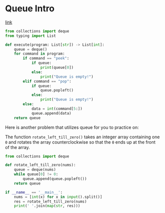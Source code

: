 # Queue Intro

[link](https://algo.monster/problems/queue_intro)

```python
from collections import deque
from typing import List

def execute(program: List[str]) -> List[int]:
    queue = deque()
    for command in program:
        if command == "peek":
            if queue:
                print(queue[0])
            else:
                print("Queue is empty!")
        elif command == "pop":
            if queue:
                queue.popleft()
            else:
                print("Queue is empty!")
        else:
            data = int(command[5:])
            queue.append(data)
    return queue
```

Here is another problem that utilizes queue for you to practice on:

The function `rotate_left_till_zero()` takes an integer array containing one `0` and rotates the array counterclockwise so that the `0` ends up at the front of the array.

```python
from collections import deque

def rotate_left_till_zero(nums):
    queue = deque(nums)
    while queue[0] != 0:
        queue.append(queue.popleft())
    return queue

if __name__ == '__main__':
    nums = [int(x) for x in input().split()]
    res = rotate_left_till_zero(nums)
    print(' '.join(map(str, res)))
```
